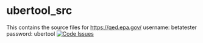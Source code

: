 ubertool_src
============
This contains the source files for https://qed.epa.gov/
username: betatester
password: ubertool
[![Code Issues](https://www.quantifiedcode.com/api/v1/project/d262843a493543e1ab99323f0d620f9d/badge.svg)](https://www.quantifiedcode.com/app/project/d262843a493543e1ab99323f0d620f9d)
